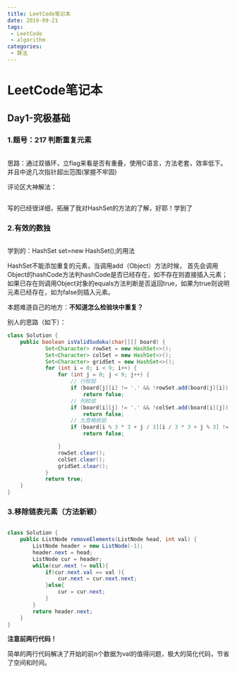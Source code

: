 ```yaml
---
title: LeetCode笔记本
date: 2019-09-21 
tags:
 - LeetCode
 - algorithm
categories:
 - 算法
---
```

# LeetCode笔记本

## Day1-究极基础

### 1.题号：217 判断重复元素

<img :src="$withBase('/assets/img/image-20210910095710306.png')">

思路：通过双循环，立flag来看是否有重叠，使用C语言，方法老套，效率低下。并且中途几次指针超出范围(掌握不牢固)

评论区大神解法：

<img :src="$withBase('/assets/img/image-20210910095954923.png')">

写的已经很详细，拓展了我对HashSet的方法的了解，好耶！学到了

### 2.有效的数独

<img :src="$withBase('/assets/img/image-20210914203952799.png')">

学到的：HashSet<Integer> set=new HashSet<Integer>();的用法

HashSet不能添加重复的元素，当调用add（Object）方法时候，
首先会调用Object的hashCode方法判hashCode是否已经存在，如不存在则直接插入元素；
如果已存在则调用Object对象的equals方法判断是否返回true，如果为true则说明元素已经存在，如为false则插入元素。

本题难道自己的地方：**不知道怎么检验块中重复？**

别人的思路（如下）：

```Java
class Solution {
    public boolean isValidSudoku(char[][] board) {
            Set<Character> rowSet = new HashSet<>();
            Set<Character> colSet = new HashSet<>();
            Set<Character> gridSet = new HashSet<>();
            for (int i = 0; i < 9; i++) {
                for (int j = 0; j < 9; j++) {
                    // 行校验
                    if (board[j][i] != '.' && !rowSet.add(board[j][i]))
                        return false;
                    // 列校验
                    if (board[i][j] != '.' && !colSet.add(board[i][j]))
                        return false;
                    // 九宫格校验
                    if (board[i % 3 * 3 + j / 3][i / 3 * 3 + j % 3] != '.' && !gridSet.add(board[i % 3 * 3 + j / 3][i / 3 * 3 + j % 3]))
                        return false;

                }
                rowSet.clear();
                colSet.clear();
                gridSet.clear();
            }
            return true;
    }
}
```

### 3.移除链表元素（方法新颖）

<img :src="$withBase('/assets/img/image-20210916110311011.png')">

```java
class Solution {
    public ListNode removeElements(ListNode head, int val) {
        ListNode header = new ListNode(-1);
        header.next = head;
        ListNode cur = header;
        while(cur.next != null){
            if(cur.next.val == val ){
                cur.next = cur.next.next;
            }else{
                cur = cur.next;
            }
        }
        return header.next;
    }
}
```

**注意前两行代码！**

简单的两行代码解决了开始的前n个数据为val的值得问题，极大的简化代码，节省了空间和时间。

